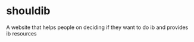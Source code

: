 # shouldib

A website that helps people on deciding if they want to do ib and provides ib resources

